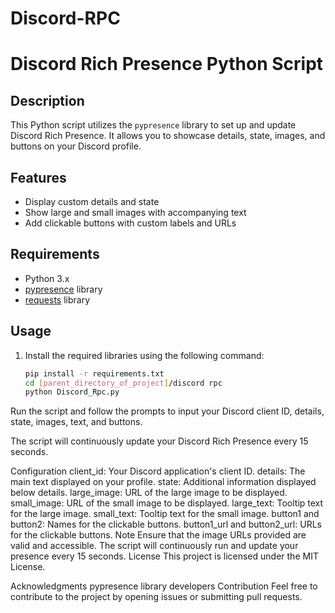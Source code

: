 # Discord-RPC
# Discord Rich Presence Python Script

## Description

This Python script utilizes the `pypresence` library to set up and update Discord Rich Presence. It allows you to showcase details, state, images, and buttons on your Discord profile.

## Features

- Display custom details and state
- Show large and small images with accompanying text
- Add clickable buttons with custom labels and URLs

## Requirements

- Python 3.x
- [pypresence](https://github.com/qwertyquerty/pypresence) library
- [requests](https://docs.python-requests.org/en/latest/) library

## Usage

1. Install the required libraries using the following command:

   ```bash
   pip install -r requirements.txt
   cd [parent_directory_of_project]/discord rpc
   python Discord_Rpc.py
Run the script and follow the prompts to input your Discord client ID, details, state, images, text, and buttons.

The script will continuously update your Discord Rich Presence every 15 seconds.

Configuration
client_id: Your Discord application's client ID.
details: The main text displayed on your profile.
state: Additional information displayed below details.
large_image: URL of the large image to be displayed.
small_image: URL of the small image to be displayed.
large_text: Tooltip text for the large image.
small_text: Tooltip text for the small image.
button1 and button2: Names for the clickable buttons.
button1_url and button2_url: URLs for the clickable buttons.
Note
Ensure that the image URLs provided are valid and accessible.
The script will continuously run and update your presence every 15 seconds.
License
This project is licensed under the MIT License.

Acknowledgments
pypresence library developers
Contribution
Feel free to contribute to the project by opening issues or submitting pull requests.
